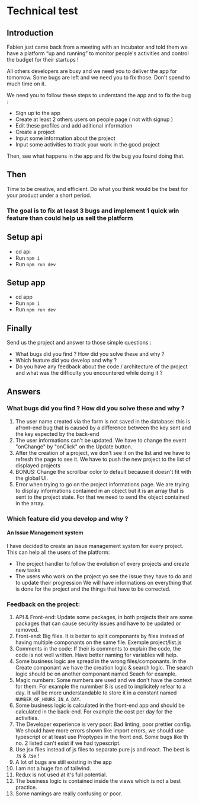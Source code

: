 # Technical test

## Introduction

Fabien just came back from a meeting with an incubator and told them we have a platform “up and running” to monitor people's activities and control the budget for their startups !

All others developers are busy and we need you to deliver the app for tomorrow.
Some bugs are left and we need you to fix those. Don't spend to much time on it.

We need you to follow these steps to understand the app and to fix the bug : 
 - Sign up to the app
 - Create at least 2 others users on people page ( not with signup ) 
 - Edit these profiles and add aditional information 
 - Create a project
 - Input some information about the project
 - Input some activities to track your work in the good project
  
Then, see what happens in the app and fix the bug you found doing that.

## Then
Time to be creative, and efficient. Do what you think would be the best for your product under a short period.

### The goal is to fix at least 3 bugs and implement 1 quick win feature than could help us sell the platform

## Setup api

- cd api
- Run `npm i`
- Run `npm run dev`

## Setup app

- cd app
- Run `npm i`
- Run `npm run dev`

## Finally

Send us the project and answer to those simple questions : 
- What bugs did you find ? How did you solve these and why ? 
- Which feature did you develop and why ? 
- Do you have any feedback about the code / architecture of the project and what was the difficulty you encountered while doing it ? 


## Answers

### What bugs did you find ? How did you solve these and why ? 

1. The user name created via the form is not saved in the database: this is afront-end bug that is caused by a difference between the key sent and the key espected by the back-end
2. The user informations can't be updated. We have to change the event "onChange" by "onClick" on the Update button.
3. After the creation of a project, we don't see it on the list and we have to refresh the page to see it. We have to push the new project to the list of displayed projects
4. BONUS: Change the scrollbar color to default because it doesn't fit with the global UI.
5. Error when trying to go on the project informations page. We are trying to display informations contained in an object but it is an array that is sent to the project state. For that we need to send the object contained in the array.

### Which feature did you develop and why ? 

#### An Issue Management system
I have decided to create an issue management system for every project. 
This can help all the users of the platform:
- The project handler to follow the evolution of every projects and create new tasks
- The users who work on the project yo see the issue they have to do and to update their progression
We will have informations on everything that is done for the project and the things that have to be corrected.

### Feedback on the project:
1. API & Front-end: Update some packages, in both projects their are some packages that can cause security issues and have to be updated or removed.
2. Front-end: Big files. It is better to split componants by files instead of having multiple componants on the same file. Exemple project/list.js
3. Comments in the code: If their is comments to explain the code, the code is not well written. Have better naming for variables will help.
4. Some business logic are spread in the wrong files/componants. In the Create componant we have the creation logic & search logic. The search logic should be on another componant named Seach for example.
5. Magic numbers: Some numbers are used and we don't have the context for them. For example the nummber 8 is used to implicitely refear to a day. It will be more understandable to store it in a constant named `NUMBER_OF_HOURS_IN_A_DAY`.
6. Some business logic is calculated in the front-end app and should be calculated in the back-end. For example the cost per day for the activities.
7. The Developer experience is very poor: Bad linting, poor prettier config. We should have more errors shown like import errors, we should use typescript or at least use Proptypes in the front end. Some bugs like th no. 2 listed can't exist if we had typescript. 
8. Use jsx files instead of js files to separate pure js and react. The best is .ts & .tsx !
9. A lot of bugs are still existing in the app
10. I am not a huge fan of tailwind.
11. Redux is not used at it's full potential.
12. The business logic is contained inside the views which is not a best practice.
13. Some namings are really confusing or poor.